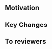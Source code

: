 ## Motivation

<!-- 작업한 대용에 대한 설명 
- 객체들의 연관관계를 기준으로 Entity를 설계했습니다.
- 도메인 별로 Repository를 생성했습니다.
-->
    

## Key Changes

<!-- 작업한 내용의 주요 변경 사항에 대한 나열
  - Post Entity 설계를 완료했습니다.
    - 기간은 Embedded 타입으로 설계했습니다.
  - 변경 2
  - 변경 3
-->

## To reviewers

<!-- 이 PR을 확인할 Code Reviewer에게 남길 메시지
- 객체 연관관계가 잘 고려되었는지를 중점적으로 봐주세요
-->

